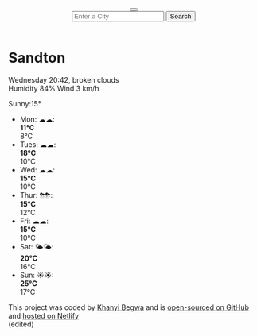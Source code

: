 <!DOCTYPE html>
<html lang="en">
  <head>
    <meta charset="UTF-8" />
    <meta name="viewport" content="width=device-width, initial-scale=1.0" />
    <title>SheCodes Weather App</title>
    <link rel="stylesheet" href="projects/src/style.css"
  </head>
  <body>
    <header>
    <a href="https://www.shecodes.io/"
      ><button><img src="projects/images/shecode.jpg" alt="" /></button
    ></a>
    <div class="entercity">
    <form>
    <input type="search" class="entertextcity" placeholder="Enter a City" required/></span>
     <input type="submit"class="submit" value="Search" />
    </form></div>
    </header>
    <main>
      <div class="current-weather">
    <h1>Sandton</h1>
    <p>
      Wednesday 20:42, broken clouds <br />
      Humidity <span class="degreecity">84% </span> Wind <span class="degreecity">3 km/h</span>
    </p>
    <div class="today">Sunny:15°</div>
    </div>
<div class="current-forecast">
    <ul>
      <li class="weekday">Mon: ☁☁:<br/> <span class="degree"><strong>11°C</strong><br/>8°C</span></li>
      <li class="weekday">Tues: ☁☁:<br/> <span class="degree"><strong>18°C</strong><br/>10°C</span></li>
      <li class="weekday">Wed: ☁☁:<br/> <span class="degree"><strong>15°C</strong><br/>10°C</span></li>
      <li class="weekday">Thur: ⛈⛈:<br/><span class="degree"><strong>15°C</strong><br/>12°C</span></li>
      <li class="weekday">Fri: ☁☁:<br/> <span class="degree"><strong>15°C</strong><br/>10°C</span></li>
      <li class="weekday">Sat: 🌤🌤:<br/> <span class="degree"><strong>20°C</strong><br/>16°C</span></li>
      <li class="weekday">Sun: ☀☀:<br/><span class="degree"><strong>25°C</strong><br/>17°C</span></li>
    </ul>
    </div>
    </main>
<footer>This project was coded by <a href="https://www.shecodes.io/">Khanyi Begwa</a> and is <a href="https://github.com/shecodesio/weather">open-sourced on GitHub</a> and <a href="https://shecodes-weather.netlify.app/">hosted on Netlify</a></footer>
    </ul>
  </body>
</html> (edited) 
